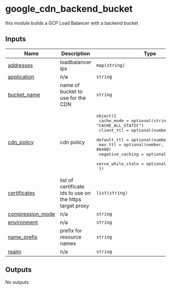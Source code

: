 <!-- BEGIN_TF_DOCS -->
# google\_cdn\_backend\_bucket

this module builds a GCP Load Balancer with a backend bucket

## Inputs

| Name | Description | Type | Default | Required |
|------|-------------|------|---------|:--------:|
| <a name="input_addresses"></a> [addresses](#input\_addresses) | loadbalancer ips | `map(string)` | n/a | yes |
| <a name="input_application"></a> [application](#input\_application) | n/a | `string` | n/a | yes |
| <a name="input_bucket_name"></a> [bucket\_name](#input\_bucket\_name) | name of bucket to use for the CDN | `string` | n/a | yes |
| <a name="input_cdn_policy"></a> [cdn\_policy](#input\_cdn\_policy) | cdn policy | <pre>object({<br/>    cache_mode        = optional(string, "CACHE_ALL_STATIC")<br/>    client_ttl        = optional(number, 3600)<br/>    default_ttl       = optional(number, 3600)<br/>    max_ttl           = optional(number, 86400)<br/>    negative_caching  = optional(bool, true)<br/>    serve_while_stale = optional(number, 86400)<br/>  })</pre> | n/a | yes |
| <a name="input_certificates"></a> [certificates](#input\_certificates) | list of certificate ids to use on the https target proxy | `list(string)` | n/a | yes |
| <a name="input_compression_mode"></a> [compression\_mode](#input\_compression\_mode) | n/a | `string` | `"DISABLED"` | no |
| <a name="input_environment"></a> [environment](#input\_environment) | n/a | `string` | n/a | yes |
| <a name="input_name_prefix"></a> [name\_prefix](#input\_name\_prefix) | prefix for resource names | `string` | `""` | no |
| <a name="input_realm"></a> [realm](#input\_realm) | n/a | `string` | n/a | yes |

## Outputs

No outputs.
<!-- END_TF_DOCS -->
